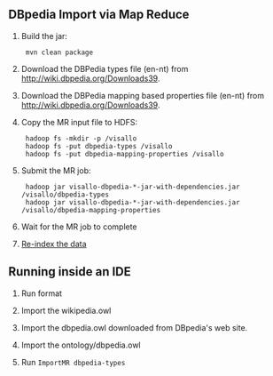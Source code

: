 ## DBpedia Import via Map Reduce

1. Build the jar:

        mvn clean package

1. Download the DBPedia types file (en-nt) from http://wiki.dbpedia.org/Downloads39.
1. Download the DBPedia mapping based properties file (en-nt) from http://wiki.dbpedia.org/Downloads39.
1. Copy the MR input file to HDFS:

        hadoop fs -mkdir -p /visallo
        hadoop fs -put dbpedia-types /visallo
        hadoop fs -put dbpedia-mapping-properties /visallo

1. Submit the MR job:

        hadoop jar visallo-dbpedia-*-jar-with-dependencies.jar /visallo/dbpedia-types
        hadoop jar visallo-dbpedia-*-jar-with-dependencies.jar /visallo/dbpedia-mapping-properties

1. Wait for the MR job to complete

1. [Re-index the data](https://github.com/v5analytics/visallo/tree/master/tools/reindex-mr)

## Running inside an IDE

1. Run format

1. Import the wikipedia.owl

1. Import the dbpedia.owl downloaded from DBpedia's web site.

1. Import the ontology/dbpedia.owl

1. Run `ImportMR dbpedia-types`
